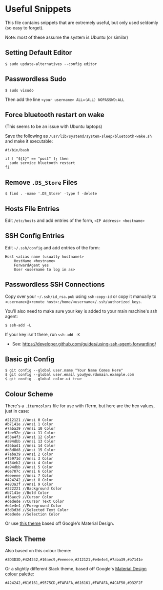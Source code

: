 # Useful Snippets

This file contains snippets that are extremely useful, but only used seldomly (so easy to forget).

Note: most of these assume the system is Ubuntu (or similar)

## Setting Default Editor

```
$ sudo update-alternatives --config editor
```

## Passwordless Sudo

```
$ sudo visudo
```

Then add the line `<your username> ALL=(ALL) NOPASSWD:ALL`

## Force bluetooth restart on wake

(This seems to be an issue with Ubuntu laptops)

Save the following as `/usr/lib/systemd/system-sleep/bluetooth-wake.sh` and make it executable:

```
#!/bin/bash

if [ "${1}" == "post" ]; then
  sudo service bluetooth restart
fi
```

## Remove `.DS_Store` Files

```
$ find . -name '.DS_Store' -type f -delete
```

## Hosts File Entries

Edit `/etc/hosts` and add entries of the form, `<IP Address> <hostname>`

## SSH Config Entries

Edit `~/.ssh/config` and add entries of the form:

```
Host <alias name (usually hostname)>
    HostName <hostname>
    ForwardAgent yes
    User <username to log in as>
```

## Passwordless SSH Connections

Copy over your `~/.ssh/id_rsa.pub` using `ssh-copy-id` or copy it manually to `<username>@<remote host>:/home/<username>/.ssh/authorized_keys`.

You'll also need to make sure your key is added to your main machine's ssh agent:

```
$ ssh-add -L
```

If your key isn't there, run `ssh-add -K`
* See: https://developer.github.com/guides/using-ssh-agent-forwarding/

## Basic git Config

```
$ git config --global user.name "Your Name Comes Here"
$ git config --global user.email you@yourdomain.example.com
$ git config --global color.ui true
```

## Colour Scheme

There's a `.itermcolors` file for use with iTerm, but here are the hex values, just in case:

```
#212121 //Ansi 0 Color
#b7141e //Ansi 1 Color
#7aba39 //Ansi 10 Color
#fee92e //Ansi 11 Color
#53a4f3 //Ansi 12 Color
#a94dbb //Ansi 13 Color
#26bad1 //Ansi 14 Color
#d8d8d8 //Ansi 15 Color
#7aba39 //Ansi 2 Color
#f5971d //Ansi 3 Color
#134eb2 //Ansi 4 Color
#a94dbb //Ansi 5 Color
#0e707c //Ansi 6 Color
#eeeeee //Ansi 7 Color
#424242 //Ansi 8 Color
#e83a3f //Ansi 9 Color
#222221 //Background Color
#b7141e //Bold Color
#16aec9 //Cursor Color
#dedede //Cursor Text Color
#e4e4e4 //Foreground Color
#3d3d3d //Selected Text Color
#dedede //Selection Color
```

Or use [this theme](https://github.com/MartinSeeler/iterm2-material-colors) based off Google's Material Design.

## Slack Theme

Also based on this colour theme:

`#3D3D3D,#424242,#16aec9,#eeeeee,#212121,#e4e4e4,#7aba39,#b7141e`

Or a slightly different Slack theme, based off Google's [Material Design colour palette](https://www.google.com/design/spec/style/color.html#color-color-palette):

`#424242,#616161,#9575CD,#FAFAFA,#616161,#FAFAFA,#4CAF50,#D32F2F`
